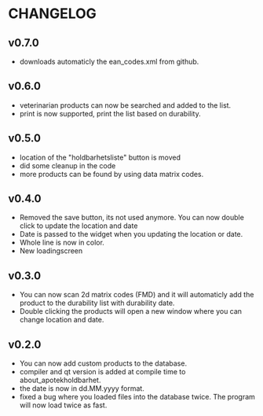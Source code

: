 # CHANGELOG

## v0.7.0
- downloads automaticly the ean_codes.xml from github.

## v0.6.0
- veterinarian products can now be searched and added to the list.
- print is now supported, print the list based on durability.

## v0.5.0
- location of the "holdbarhetsliste" button is moved
- did some cleanup in the code
- more products can be found by using data matrix codes.

## v0.4.0
- Removed the save button, its not used anymore. You can now double click to update the location and date
- Date is passed to the widget when you updating the location or date.
- Whole line is now in color.
- New loadingscreen

## v0.3.0
- You can now scan 2d matrix codes (FMD) and it will automaticly add the product to the durability list with durability date.
- Double clicking the products will open a new window where you can change location and date.

## v0.2.0
- You can now add custom products to the database.
- compiler and qt version is added at compile time to about_apotekholdbarhet.
- the date is now in dd.MM.yyyy format.
- fixed a bug where you loaded files into the database twice. The program will now load twice as fast.
